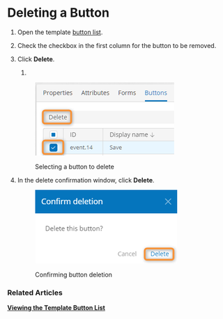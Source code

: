# Deleting a Button

1. Open the template [button list](broken-reference).
2. Check the checkbox in the first column for the button to be removed.
3.  Click **Delete**.

    1.

    <figure><img src="../.gitbook/assets/2023-07-16_00h38_05.png" alt="Selecting a button to delete"><figcaption><p>Selecting a button to delete</p></figcaption></figure>
4.  In the delete confirmation window, click **Delete**.

    <figure><img src="../.gitbook/assets/2023-07-16_00h38_49.png" alt="Confirming button deletion"><figcaption><p>Confirming button deletion</p></figcaption></figure>

### Related Articles <a href="#related-articles" id="related-articles"></a>

[**Viewing the Template Button List**](viewing-the-template-button-list.md)
